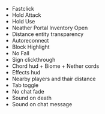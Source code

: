- Fastclick
- Hold Attack
- Hold Use
- Neather Portal Inventory Open
- Distance entity transparency
- Autoreconnect
- Block Highlight
- No Fall
- Sign clickthrough
- Chord hud + Biome + Nether cords
- Effects hud
- Nearby players and thair distance
- Tab toggle
- No chat fade
- Sound on death
- Sound on chat message